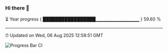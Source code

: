 ### Hi there 👋

⏳ Year progress { █████████████████▁▁▁▁▁▁▁▁▁▁▁▁▁ } 59.60 %

---

⏰ Updated on Wed, 06 Aug 2025 12:58:51 GMT

![Progress Bar CI](https://github.com/ZhaoGui/ZhaoGui/workflows/Progress%20Bar%20CI/badge.svg)
